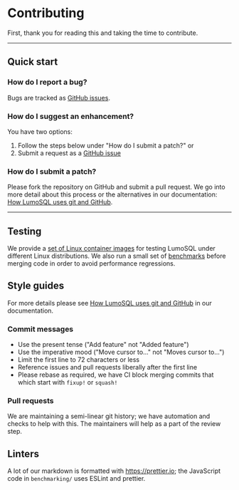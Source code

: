 # Contributing

First, thank you for reading this and taking the time to contribute.

---

## Quick start

### How do I report a bug?

Bugs are tracked as [GitHub issues](https://github.com/LumoSQL/LumoSQL/issues).

### How do I suggest an enhancement?

You have two options:

1. Follow the steps below under "How do I submit a patch?" or
2. Submit a request as a
   [GitHub issue](https://github.com/LumoSQL/LumoSQL/issues)

### How do I submit a patch?

Please fork the repository on GitHub and submit a pull request. We go into more
detail about this process or the alternatives in our documentation:
[How LumoSQL uses git and GitHub](doc/using-git-and-github.md).

---

## Testing

We provide a [set of Linux container images] for testing LumoSQL under different
Linux distributions. We also run a small set of
[benchmarks](./tool/speedtest.tcl) before merging code in order to avoid
performance regressions.

[set of linux container images]:
  https://quay.io/repository/keith_maxwell/lumosql-build

## Style guides

For more details please see
[How LumoSQL uses git and GitHub](doc/using-git-and-github.md) in our
documentation.

### Commit messages

- Use the present tense ("Add feature" not "Added feature")
- Use the imperative mood ("Move cursor to..." not "Moves cursor to...")
- Limit the first line to 72 characters or less
- Reference issues and pull requests liberally after the first line
- Please rebase as required, we have CI block merging commits that which start
  with `fixup!` or `squash!`

### Pull requests

We are maintaining a semi-linear git history; we have automation and checks to
help with this. The maintainers will help as a part of the review step.

## Linters

A lot of our markdown is formatted with <https://prettier.io>; the JavaScript
code in `benchmarking/` uses ESLint and prettier.

